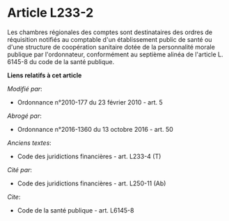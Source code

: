 # Article L233-2

Les chambres régionales des comptes sont destinataires des ordres de réquisition notifiés au comptable d'un établissement
public de santé ou d'une structure de coopération sanitaire dotée de la personnalité morale publique par l'ordonnateur,
conformément au septième alinéa de l'article L. 6145-8 du code de la santé publique.

**Liens relatifs à cet article**

_Modifié par_:

  - Ordonnance n°2010-177 du 23 février 2010 - art. 5

_Abrogé par_:

  - Ordonnance n°2016-1360 du 13 octobre 2016 - art. 50

_Anciens textes_:

  - Code des juridictions financières - art. L233-4 (T)

_Cité par_:

  - Code des juridictions financières - art. L250-11 (Ab)

_Cite_:

  - Code de la santé publique - art. L6145-8
